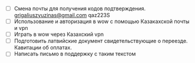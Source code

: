 - [ ] Смена почты для получения кодов подтверждения. grigaliuszyuzinas@gmail.com qaz223S
- [ ] Использование и авторизация в wow с помощью Казакахской почты и vpn
- [ ] Играть в wow через Казахский vpn 
- [ ] Подготовить латвийские документ свидетельствующие о переезде. Кавитации об оплатах.
- [ ] Написать письмо в поддержку с таким текстом
